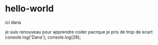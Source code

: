 # hello-world

ici dana

je suis renouveau pour apprendre coder
pacrque je pris de trop de ecart
console.log('Dana');
console.log(28);
